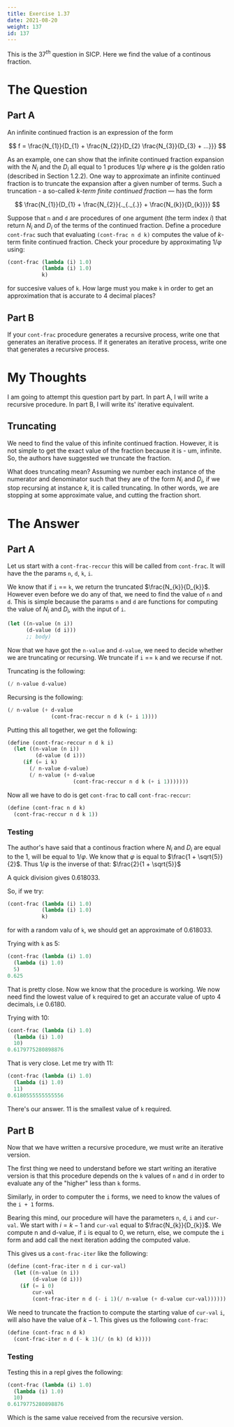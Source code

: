 ```yaml
---
title: Exercise 1.37
date: 2021-08-20
weight: 137
id: 137
---
```


This is the $37^{th}$ question in SICP. Here we find the value of a continous fraction.

# The Question
## Part A

An infinite continued fraction is an expression of the form

$$
f = \frac{N_{1}}{D_{1} + \frac{N_{2}}{D_{2} \frac{N_{3}}{D_{3} + ...}}}
$$

As an example, one can show that the infinite continued fraction expansion with the $N_{i}$
and the $D_{i}$ all equal to 1 produces $1/\varphi$ where $\varphi$ is the golden ratio
(described in Section 1.2.2). One way to approximate an infinite continued fraction is to
truncate the expansion after a given number of terms. Such a truncation - a so-called
*k-term finite continued fraction* — has the form

$$
\frac{N_{1}}{D_{1} + \frac{N_{2}}{._{._{.}} + \frac{N_{k}}{D_{k}}}}
$$

Suppose that `n` and `d` are procedures of one argument (the term index $i$) that return 
$N_{i}$ and $D_{i}$ of the terms of the continued fraction. Define a procedure `cont-frac` 
such that evaluating `(cont-frac n d k)` computes the value of *k*-term finite continued
fraction. Check your procedure by approximating $1/\varphi$ using:

```scheme
(cont-frac (lambda (i) 1.0)
           (lambda (i) 1.0)
           k)
```

for succesive values of `k`. How large must you make `k` in order to get an approximation 
that is accurate to 4 decimal places?

## Part B

If your `cont-frac` procedure generates a recursive process, write one that generates an 
iterative process. If it generates an iterative process, write one that generates a
recursive process.

# My Thoughts

I am going to attempt this question part by part. In part A, I will write a recursive procedure.
In part B, I will write its' iterative equivalent.

## Truncating

We need to find the value of this infinite continued fraction. However, it is not simple to get the
exact value of the fraction because it is - um, infinite. So, the authors have suggested we truncate
the fraction.

What does truncating mean? Assuming we number each instance of the numerator and denominator such
that they are of the form $N_{i}$ and $D_{i}$, if we stop recursing at instance $k$, it is called
truncating. In other words, we are stopping at some approximate value, and cutting the fraction
short.

# The Answer

## Part A

Let us start with a `cont-frac-reccur` this will be called from `cont-frac`. It will have the the
params `n`, `d`, `k`, `i`.

We know that if `i` == `k`, we return the truncated $\frac{N_{k}}{D_{k}}$. However even before we do
any of that, we need to find the value of `n` and `d`. This is simple because the params `n` and `d`
are functions for computing the value of $N_{i}$ and $D_{i}$, with the input of `i`.

```scheme
(let ((n-value (n i))
      (d-value (d i)))
      ;; body)
```

Now that we have got the `n-value` and `d-value`, we need to decide whether we are truncating or recursing.
We truncate if `i` == `k` and we recurse if not.

Truncating is the following:

```scheme
(/ n-value d-value)
```

Recursing is the following:

```scheme
(/ n-value (+ d-value
              (cont-frac-reccur n d k (+ i 1))))
```

Putting this all together, we get the following:

```scheme
(define (cont-frac-reccur n d k i)
  (let ((n-value (n i))
         (d-value (d i)))
     (if (= i k)
       (/ n-value d-value)
       (/ n-value (+ d-value
                     (cont-frac-reccur n d k (+ i 1)))))))
```

Now all we have to do is get `cont-frac` to call `cont-frac-reccur`:

```scheme
(define (cont-frac n d k)
  (cont-frac-reccur n d k 1))
```

### Testing

The author's have said that a continous fraction where $N_{i}$ and $D_{i}$ are equal to
the 1, will be equal to $1/\varphi$. We know that $\varphi$ is equal to 
$\frac{1 + \sqrt{5}}{2}$. Thus $1/\varphi$ is the inverse of that: $\frac{2}{1 + \sqrt{5}}$

A quick division gives 0.618033.

So, if we try:

```scheme
(cont-frac (lambda (i) 1.0)
           (lambda (i) 1.0)
           k)
```

for with a random valu of `k`, we should get an approximate of 0.618033.

Trying with `k` as 5:

```scheme
(cont-frac (lambda (i) 1.0)
  (lambda (i) 1.0)
  5)
0.625
```

That is pretty close. Now we know that the procedure is working. We now need
find the lowest value of `k` required to get an accurate value of upto 4 decimals,
i.e 0.6180.

Trying with 10:

```scheme
(cont-frac (lambda (i) 1.0)
  (lambda (i) 1.0)
  10)
0.6179775280898876
```

That is very close. Let me try with 11:

```scheme
(cont-frac (lambda (i) 1.0)
  (lambda (i) 1.0)
  11)
0.6180555555555556
```

There's our answer. 11 is the smallest value of `k` required.

## Part B

Now that we have written a recursive procedure, we must write an iterative
version.

The first thing we need to understand before we start writing an iterative version
is that this procedure depends on the `k` values of `n` and `d` in order to evaluate
any of the "higher" less than `k` forms.

Similarly, in order to computer the `i` forms, we need to know the values of the `i + 1`
forms.

Bearing this mind, our procedure will have the parameters `n`, `d`, `i` and `cur-val`.
We start with $i = k - 1$ and `cur-val` equal to $\frac{N_{k}}{D_{k}}$. We 
compute n and d-value, if `i` is equal to 0, we return, else, we compute the `i`
form and add call the next iteration adding the computed value.

This gives us a `cont-frac-iter` like the following:

```scheme
(define (cont-frac-iter n d i cur-val)
  (let ((n-value (n i))
        (d-value (d i)))
    (if (= i 0)
        cur-val
        (cont-frac-iter n d (- i 1)(/ n-value (+ d-value cur-val))))))
```

We need to truncate the fraction to compute the starting value of `cur-val`
`i`, will also have the value of $k - 1$. This gives us the following `cont-frac`:

```scheme
(define (cont-frac n d k)
  (cont-frac-iter n d (- k 1)(/ (n k) (d k))))
```

### Testing

Testing this in a repl gives the following:

```scheme
(cont-frac (lambda (i) 1.0)
  (lambda (i) 1.0)
  10)
0.6179775280898876
```

Which is the same value received from the recursive version.

